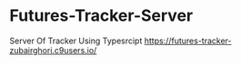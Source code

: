 # Futures-Tracker-Server
Server Of Tracker Using Typesrcipt
https://futures-tracker-zubairghori.c9users.io/
